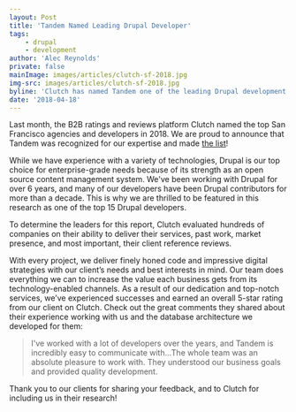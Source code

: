 ```yaml
---
layout: Post
title: 'Tandem Named Leading Drupal Developer'
tags:
    - drupal
    - development
author: 'Alec Reynolds'
private: false
mainImage: images/articles/clutch-sf-2018.jpg
img-src: images/articles/clutch-sf-2018.jpg
byline: 'Clutch has named Tandem one of the leading Drupal development agencies in SF for 2018.'
date: '2018-04-18'
---
```


Last month, the B2B ratings and reviews platform Clutch named the top San Francisco agencies and developers in 2018. We are proud to announce that Tandem was recognized for our expertise and made [the list](https://clutch.co/developers/drupal/san-francisco)!

While we have experience with a variety of technologies, Drupal is our top choice for enterprise-grade needs because of its strength as an open source content management system. We've been working with Drupal for over 6 years, and many of our developers have been Drupal contributors for more than a decade. This is why we are thrilled to be featured in this research as one of the top 15 Drupal developers.

To determine the leaders for this report, Clutch evaluated hundreds of companies on their ability to deliver their services, past work, market presence, and most important, their client reference reviews.

With every project, we deliver finely honed code and impressive digital strategies with our client’s needs and best interests in mind. Our team does everything we can to increase the value each business gets from its technology-enabled channels. As a result of our dedication and top-notch services, we’ve experienced successes and earned an overall 5-star rating from our client on Clutch. Check out the great comments they shared about their experience working with us and the database architecture we developed for them:

> I've worked with a lot of developers over the years, and Tandem is incredibly easy to communicate with...The whole team was an absolute pleasure to work with. They understood our business goals and provided quality development.

Thank you to our clients for sharing your feedback, and to Clutch for including us in their research!
